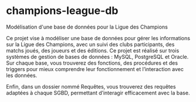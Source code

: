 # champions-league-db
Modélisation d'une base de données pour la Ligue des Champions

Ce projet vise à modéliser une base de données pour gérer les informations sur la Ligue des Champions, avec un suivi des clubs participants, des matchs joués, des joueurs et des éditions. Ce projet est réalisé sur trois systèmes de gestion de bases de données : MySQL, PostgreSQL et Oracle. Sur chaque base, vous trouverez des fonctions, des procédures et des triggers pour mieux comprendre leur fonctionnement et l’interaction avec les données.

Enfin, dans un dossier nommé Requêtes, vous trouverez des requêtes adaptées à chaque SGBD, permettant d’interagir efficacement avec la base.
